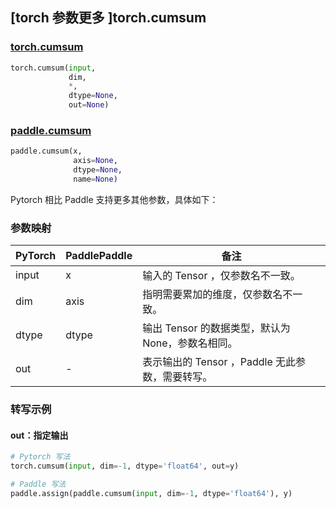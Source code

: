 ## [torch 参数更多 ]torch.cumsum

### [torch.cumsum](https://pytorch.org/docs/stable/generated/torch.cumsum.html?highlight=cumsum#torch.cumsum)

```python
torch.cumsum(input,
             dim,
             *,
             dtype=None,
             out=None)
```

### [paddle.cumsum](https://www.paddlepaddle.org.cn/documentation/docs/zh/api/paddle/cumsum_cn.html#cumsum)

```python
paddle.cumsum(x,
              axis=None,
              dtype=None,
              name=None)
```

Pytorch 相比 Paddle 支持更多其他参数，具体如下：

### 参数映射
| PyTorch       | PaddlePaddle | 备注                                                   |
| ------------- | ------------ | ------------------------------------------------------ |
| input         | x            | 输入的 Tensor ，仅参数名不一致。                          |
| dim           | axis         | 指明需要累加的维度，仅参数名不一致。                       |
| dtype         | dtype        | 输出 Tensor 的数据类型，默认为 None，参数名相同。        |
| out           | -            | 表示输出的 Tensor ，Paddle 无此参数，需要转写。      |


### 转写示例
#### out：指定输出
```python
# Pytorch 写法
torch.cumsum(input, dim=-1, dtype='float64', out=y)

# Paddle 写法
paddle.assign(paddle.cumsum(input, dim=-1, dtype='float64'), y)
```
